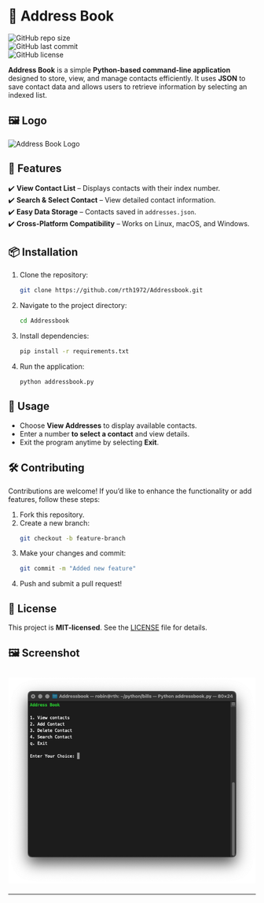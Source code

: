 # 📖 Address Book

![GitHub repo size](https://img.shields.io/github/repo-size/rth1972/Addressbook?style=for-the-badge)  
![GitHub last commit](https://img.shields.io/github/last-commit/rth1972/Addressbook?style=for-the-badge)  
![GitHub license](https://img.shields.io/github/license/rth1972/Addressbook?style=for-the-badge)

**Address Book** is a simple **Python-based command-line application** designed to store, view, and manage contacts efficiently. It uses **JSON** to save contact data and allows users to retrieve information by selecting an indexed list.

## 🖼️ Logo

![Address Book Logo](https://cdn-icons-png.flaticon.com/512/5439/5439135.png)

## 🚀 Features

✔️ **View Contact List** – Displays contacts with their index number.  
✔️ **Search & Select Contact** – View detailed contact information.  
✔️ **Easy Data Storage** – Contacts saved in `addresses.json`.  
✔️ **Cross-Platform Compatibility** – Works on Linux, macOS, and Windows.

## 📦 Installation

1. Clone the repository:
   ```bash
   git clone https://github.com/rth1972/Addressbook.git
   ```
2. Navigate to the project directory:
   ```bash
   cd Addressbook
   ```
3. Install dependencies:
   ```bash
   pip install -r requirements.txt
   ```
4. Run the application:
   ```bash
   python addressbook.py
   ```

## 📌 Usage

- Choose **View Addresses** to display available contacts.
- Enter a number **to select a contact** and view details.
- Exit the program anytime by selecting **Exit**.

## 🛠️ Contributing

Contributions are welcome! If you’d like to enhance the functionality or add features, follow these steps:

1. Fork this repository.
2. Create a new branch:
   ```bash
   git checkout -b feature-branch
   ```
3. Make your changes and commit:
   ```bash
   git commit -m "Added new feature"
   ```
4. Push and submit a pull request!

## 📜 License

This project is **MIT-licensed**. See the [LICENSE](https://github.com/rth1972/Addressbook/blob/main/LICENSE) file for details.

## 🖼️ Screenshot

## ![Addressbook Screenshot](addressbook.png)

---
